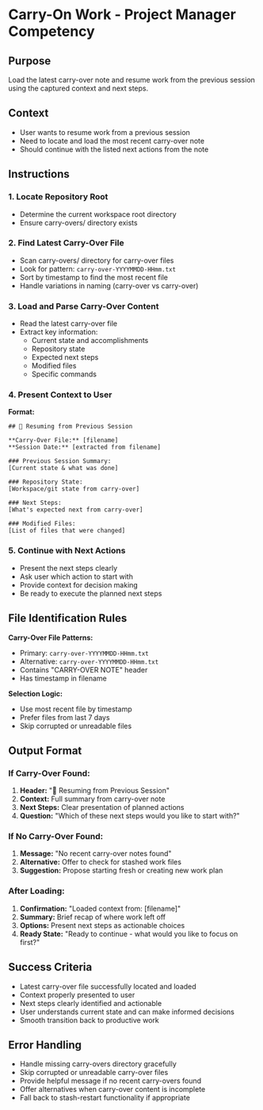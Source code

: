 # Carry-On Work - Project Manager Competency

## Purpose
Load the latest carry-over note and resume work from the previous session using the captured context and next steps.

## Context
- User wants to resume work from a previous session
- Need to locate and load the most recent carry-over note
- Should continue with the listed next actions from the note

## Instructions

### 1. Locate Repository Root
- Determine the current workspace root directory
- Ensure carry-overs/ directory exists

### 2. Find Latest Carry-Over File
- Scan carry-overs/ directory for carry-over files
- Look for pattern: `carry-over-YYYYMMDD-HHmm.txt`
- Sort by timestamp to find the most recent file
- Handle variations in naming (carry-over vs carry-over)

### 3. Load and Parse Carry-Over Content
- Read the latest carry-over file
- Extract key information:
  - Current state and accomplishments
  - Repository state
  - Expected next steps
  - Modified files
  - Specific commands

### 4. Present Context to User
**Format:**
```
## 🔄 Resuming from Previous Session

**Carry-Over File:** [filename]
**Session Date:** [extracted from filename]

### Previous Session Summary:
[Current state & what was done]

### Repository State:
[Workspace/git state from carry-over]

### Next Steps:
[What's expected next from carry-over]

### Modified Files:
[List of files that were changed]
```

### 5. Continue with Next Actions
- Present the next steps clearly
- Ask user which action to start with
- Provide context for decision making
- Be ready to execute the planned next steps

## File Identification Rules

**Carry-Over File Patterns:**
- Primary: `carry-over-YYYYMMDD-HHmm.txt`
- Alternative: `carry-over-YYYYMMDD-HHmm.txt`
- Contains "CARRY-OVER NOTE" header
- Has timestamp in filename

**Selection Logic:**
- Use most recent file by timestamp
- Prefer files from last 7 days
- Skip corrupted or unreadable files

## Output Format

### If Carry-Over Found:
1. **Header:** "🔄 Resuming from Previous Session"
2. **Context:** Full summary from carry-over note
3. **Next Steps:** Clear presentation of planned actions
4. **Question:** "Which of these next steps would you like to start with?"

### If No Carry-Over Found:
1. **Message:** "No recent carry-over notes found"
2. **Alternative:** Offer to check for stashed work files
3. **Suggestion:** Propose starting fresh or creating new work plan

### After Loading:
1. **Confirmation:** "Loaded context from: [filename]"
2. **Summary:** Brief recap of where work left off
3. **Options:** Present next steps as actionable choices
4. **Ready State:** "Ready to continue - what would you like to focus on first?"

## Success Criteria
- Latest carry-over file successfully located and loaded
- Context properly presented to user
- Next steps clearly identified and actionable
- User understands current state and can make informed decisions
- Smooth transition back to productive work

## Error Handling
- Handle missing carry-overs directory gracefully
- Skip corrupted or unreadable carry-over files
- Provide helpful message if no recent carry-overs found
- Offer alternatives when carry-over content is incomplete
- Fall back to stash-restart functionality if appropriate